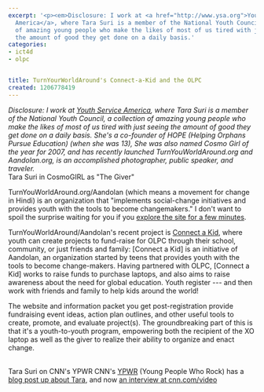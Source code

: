 ```yaml
---
excerpt: '<p><em>Disclosure: I work at <a href="http://www.ysa.org">Youth Service
  America</a>, where Tara Suri is a member of the National Youth Council</a>, a collection
  of amazing young people who make the likes of most of us tired with just seeing
  the amount of good they get done on a daily basis.'
categories:
- ict4d
- olpc


title: TurnYourWorldAround's Connect-a-Kid and the OLPC
created: 1206778419
---
```

<p><em>Disclosure: I work at <a href="http://www.ysa.org">Youth Service America</a>, where Tara Suri is a member of the National Youth Council</a>, a collection of amazing young people who make the likes of most of us tired with just seeing the amount of good they get done on a daily basis.   She's a co-founder of HOPE (Helping Orphans Pursue Education)  (when she was 13),  She was also named Cosmo Girl of the year for 2007, and has recently launched TurnYouWorldAround.org and Aandolan.org, is an accomplished photographer, public speaker, and traveler.</em><a href="http://www.aandolan.org/node/220" target="_blank"></a><br />Tara Suri in CosmoGIRL as "The Giver"</p>

<p>TurnYouWorldAround.org/Aandolan (which means a movement for change in Hindi) is an organization that "implements social-change initiatives and provides youth with the tools to become changemakers."  I don't want to spoil the surprise waiting for you if you <a href="http://www.aandolan.org/node/218">explore the site for a few minutes</a>.</p>

<p>TurnYouWorldAround/Aandolan's recent project is <a href="http://turnyourworldaround.org/connectakid" target="_blank">Connect a Kid</a>, where youth can create projects to fund-raise for OLPC through their school, community, or just friends and family: [Connect a Kid] is an initiative of Aandolan, an organization started by teens that provides youth with the tools to become change-makers. Having partnered with OLPC, [Connect a Kid] works to raise funds to purchase laptops, and also aims to raise awareness about the need for global education. Youth register --- and then work with friends and family to help kids around the world!</p>

<p>The website and information packet you get post-registration provide fundraising event ideas, action plan outlines, and other useful tools to create, promote, and evaluate project(s).  The groundbreaking part of this is that it's a youth-to-youth program, empowering both the recipient of the XO laptop as well as the giver to realize their ability to organize and enact change.</p>

<a href="http://www.cnn.com/video/#/video/living/2008/03/28/ypwr.tara.suri.cnn" target="_blank"></a><br />Tara Suri on CNN's YPWR
CNN's <a href="http://www.cnn.com/exchange/blogs/ypwr/" target="_blank">YPWR</a> (Young People Who Rock) has a <a href="http://ypwr.blogs.cnn.com/2008/03/23/tara-suri/" target="_new">blog post up about Tara</a>, and now <a href="http://www.cnn.com/video/#/video/living/2008/03/28/ypwr.tara.suri.cnn" target="_blank">an interview at cnn.com/video</a>
